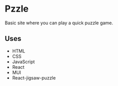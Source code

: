 # Pzzle

Basic site where you can play a quick puzzle game. 

## Uses

- HTML
- CSS
- JavaScript
- React
- MUI
- React-jigsaw-puzzle